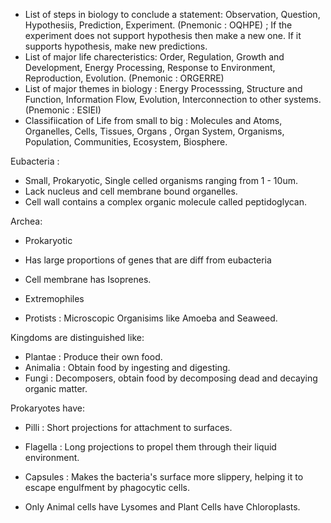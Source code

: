 - List of steps in biology to conclude a statement: Observation, Question, Hypothesiis, Prediction, Experiment. (Pnemonic : OQHPE) ; If the experiment does not support hypothesis then make a new one. If it supports hypothesis, make new predictions. 
- List of major life charecteristics: Order, Regulation, Growth and Development, Energy Processing, Response to Environment, Reproduction, Evolution. (Pnemonic : ORGERRE)
- List of major themes in biology : Energy Processsing, Structure and Function, Information Flow, Evolution, Interconnection to other systems. (Pnemonic : ESIEI)
- Classifiication of Life from small to big : Molecules and Atoms, Organelles, Cells, Tissues, Organs , Organ System, Organisms, Population, Communities, Ecosystem, Biosphere. 

Eubacteria : 
- Small, Prokaryotic, Single celled organisms ranging from 1 - 10um. 
- Lack nucleus and cell membrane bound organelles. 
- Cell wall contains a complex organic molecule called peptidoglycan. 

Archea: 
- Prokaryotic
- Has large proportions of genes that are diff from eubacteria 
- Cell membrane has Isoprenes. 
- Extremophiles 

- Protists : Microscopic Organisims like Amoeba and Seaweed.

Kingdoms are distinguished like: 
- Plantae : Produce their own food. 
- Animalia : Obtain food by ingesting and digesting. 
- Fungi : Decomposers, obtain food by decomposing dead and decaying organic matter. 

Prokaryotes have: 

- Pilli : Short projections for attachment to surfaces. 
- Flagella : Long projections to propel them through their liquid environment. 
- Capsules : Makes the bacteria's surface more slippery, helping it to escape engulfment by phagocytic cells.

- Only Animal cells have Lysomes and Plant Cells have Chloroplasts.